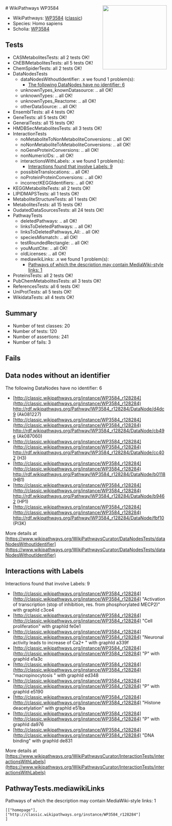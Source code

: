 <img style="float: right; width: 200px" src="https://upload.wikimedia.org/wikipedia/commons/thumb/8/83/Wplogo_with_text_500.png/640px-Wplogo_with_text_500.png" />
# WikiPathways WP3584

* WikiPathways: [WP3584](https://wikipathways.org/pathways/WP3584) ([classic](https://classic.wikipathways.org/instance/WP3584))
* Species: Homo sapiens
* Scholia: [WP3584](https://scholia.toolforge.org/wikipathways/WP3584)
## Tests
* CASMetabolitesTests: all 2 tests OK!
* ChEBIMetabolitesTests: all 5 tests OK!
* ChemSpiderTests: all 2 tests OK!
* DataNodesTests
    * dataNodesWithoutIdentifier: .x we found 1 problem(s):
        * [The following DataNodes have no identifier: 6](#d2d32fa5)
    * unknownTypes_knownDatasource: .. all OK!
    * unknownTypes: .. all OK!
    * unknownTypes_Reactome: .. all OK!
    * otherDataSource: .. all OK!
* EnsemblTests: all 4 tests OK!
* GeneTests: all 5 tests OK!
* GeneralTests: all 15 tests OK!
* HMDBSecMetabolitesTests: all 3 tests OK!
* InteractionTests
    * noMetaboliteToNonMetaboliteConversions: .. all OK!
    * noNonMetaboliteToMetaboliteConversions: .. all OK!
    * noGeneProteinConversions: .. all OK!
    * nonNumericIDs: .. all OK!
    * interactionsWithLabels: .x we found 1 problem(s):
        * [Interactions found that involve Labels: 9](#630d2680)
    * possibleTranslocations: .. all OK!
    * noProteinProteinConversions: .. all OK!
    * incorrectKEGGIdentifiers: .. all OK!
* KEGGMetaboliteTests: all 2 tests OK!
* LIPIDMAPSTests: all 1 tests OK!
* MetaboliteStructureTests: all 1 tests OK!
* MetabolitesTests: all 15 tests OK!
* OudatedDataSourcesTests: all 24 tests OK!
* PathwayTests
    * deletedPathways: .. all OK!
    * linksToDeletedPathways: .. all OK!
    * linksToDeletedPathways_All: .. all OK!
    * speciesMismatch: .. all OK!
    * testRoundedRectangle: .. all OK!
    * youMustCite: .. all OK!
    * oldLicenses: .. all OK!
    * mediawikiLinks: .x we found 1 problem(s):
        * [Pathways of which the description may contain MediaWiki-style links: 1](#da69cf45)
* ProteinsTests: all 2 tests OK!
* PubChemMetabolitesTests: all 3 tests OK!
* ReferencesTests: all 6 tests OK!
* UniProtTests: all 5 tests OK!
* WikidataTests: all 4 tests OK!


## Summary

* Number of test classes: 20
* Number of tests: 120
* Number of assertions: 241
* Number of fails: 3

## Fails

<a name="d2d32fa5" />

## Data nodes without an identifier

The following DataNodes have no identifier: 6

* [http://classic.wikipathways.org/instance/WP3584_r128284](http://classic.wikipathways.org/instance/WP3584_r128284) http://rdf.wikipathways.org/Pathway/WP3584_r128284/DataNode/d4dc9 (Ak081227)
* [http://classic.wikipathways.org/instance/WP3584_r128284](http://classic.wikipathways.org/instance/WP3584_r128284) http://rdf.wikipathways.org/Pathway/WP3584_r128284/DataNode/cb49e (Ak087060)
* [http://classic.wikipathways.org/instance/WP3584_r128284](http://classic.wikipathways.org/instance/WP3584_r128284) http://rdf.wikipathways.org/Pathway/WP3584_r128284/DataNode/cc402 (H3)
* [http://classic.wikipathways.org/instance/WP3584_r128284](http://classic.wikipathways.org/instance/WP3584_r128284) http://rdf.wikipathways.org/Pathway/WP3584_r128284/DataNode/b0118 (HB1)
* [http://classic.wikipathways.org/instance/WP3584_r128284](http://classic.wikipathways.org/instance/WP3584_r128284) http://rdf.wikipathways.org/Pathway/WP3584_r128284/DataNode/b9462 (HP1)
* [http://classic.wikipathways.org/instance/WP3584_r128284](http://classic.wikipathways.org/instance/WP3584_r128284) http://rdf.wikipathways.org/Pathway/WP3584_r128284/DataNode/fbf10 (PI3K)


More details at [https://www.wikipathways.org/WikiPathwaysCurator/DataNodesTests/dataNodesWithoutIdentifier](https://www.wikipathways.org/WikiPathwaysCurator/DataNodesTests/dataNodesWithoutIdentifier)

<a name="630d2680" />

## Interactions with Labels

Interactions found that involve Labels: 9

* [http://classic.wikipathways.org/instance/WP3584_r128284](http://classic.wikipathways.org/instance/WP3584_r128284) "Activation of transcription
(stop of inhibition, res. from
phosphorylated MECP2)" with graphId c3ce4
* [http://classic.wikipathways.org/instance/WP3584_r128284](http://classic.wikipathways.org/instance/WP3584_r128284) "Cell proliferation" with graphId fe0e1
* [http://classic.wikipathways.org/instance/WP3584_r128284](http://classic.wikipathways.org/instance/WP3584_r128284) "Neuronal activity
leads to increase of Ca2+  " with graphId a339f
* [http://classic.wikipathways.org/instance/WP3584_r128284](http://classic.wikipathways.org/instance/WP3584_r128284) "P" with graphId e1a3c
* [http://classic.wikipathways.org/instance/WP3584_r128284](http://classic.wikipathways.org/instance/WP3584_r128284) "macropinocytosis " with graphId ed348
* [http://classic.wikipathways.org/instance/WP3584_r128284](http://classic.wikipathways.org/instance/WP3584_r128284) "P" with graphId e5190
* [http://classic.wikipathways.org/instance/WP3584_r128284](http://classic.wikipathways.org/instance/WP3584_r128284) "Histone deacetylation" with graphId e51ba
* [http://classic.wikipathways.org/instance/WP3584_r128284](http://classic.wikipathways.org/instance/WP3584_r128284) "P" with graphId da976
* [http://classic.wikipathways.org/instance/WP3584_r128284](http://classic.wikipathways.org/instance/WP3584_r128284) "DNA binding" with graphId de831


More details at [https://www.wikipathways.org/WikiPathwaysCurator/InteractionTests/interactionsWithLabels](https://www.wikipathways.org/WikiPathwaysCurator/InteractionTests/interactionsWithLabels)

<a name="da69cf45" />

## PathwayTests.mediawikiLinks

Pathways of which the description may contain MediaWiki-style links: 1
```
[["homepage"],
["http://classic.wikipathways.org/instance/WP3584_r128284"]
]
```

